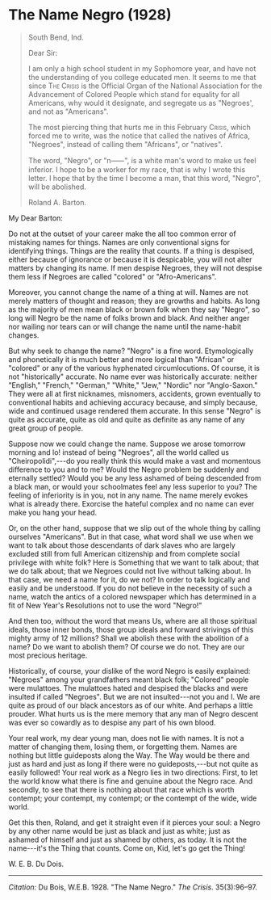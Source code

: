 <!--
title:   The Name Negro
author:  Du Bois, W.E.B.
journal: The Crisis
year:    1928
volume:  35
issue:   3
pages:   96-97
-->
# The Name Negro (1928)

> South Bend, Ind. <p>  Dear Sir: <p>  I am only a high school student in my Sophomore year, and have not the understanding of you college educated men. It seems to me that since <span style="font-variant:small-caps;">The Crisis</span> is the Official Organ of the National Association for the Advancement of Colored People which stand for equality for all Americans, why would it designate, and segregate us as "Negroes', and not as "Americans".   <p> The most piercing thing that hurts me in this February <span style="font-variant:small-caps;"> Crisis</span>, which forced me to write, was the notice that called the natives of Africa, "Negroes", instead of calling them "Africans", or "natives".   <p> The word, "Negro", or "n&#11834;", is a white man's word to make us feel inferior. I hope to be a worker for my race, that is why I wrote this letter. I hope that by the time I become a man, that this word, "Negro", will be abolished.   <p> Roland A. Barton.

My Dear Barton:

Do not at the outset of your career make the all too common error of mistaking names for things. Names are only conventional signs for identifying things. Things are the reality that counts. If a thing is despised, either because of ignorance or because it is despicable, you will not alter matters by changing its name. If men despise Negroes, they will not despise them less if Negroes are called "colored" or "Afro-Americans".

Moreover, you cannot change the name of a thing at will. Names are not merely matters of thought and reason; they are growths and habits. As long as the majority of men mean black or brown folk when they say "Negro", so long will Negro be the name of folks brown and black. And neither anger nor wailing nor tears can or will change the name until the name-habit changes.

But why seek to change the name? "Negro" is a fine word. Etymologically and phonetically it is much better and more logical than "African" or "colored" or any of the various hyphenated circumlocutions. Of course, it is not "historically" accurate. No name ever was historically accurate:  neither "English," "French," "German," "White," "Jew," "Nordic" nor "Anglo-Saxon." They were all at first nicknames, misnomers, accidents, grown eventually to conventional habits and achieving accuracy because, and simply because, wide and continued usage rendered them accurate. In this sense "Negro" is quite as accurate, quite as old and quite as definite as any name of any great group of people.

Suppose now we could change the name. Suppose we arose tomorrow morning and lo! instead of being "Negroes", all the world called us "Cheiropolidi",---do you really think this would make a vast and momentous difference to you and to me? Would the Negro problem be suddenly and eternally settled? Would you be any less ashamed of being descended from a black man, or would your schoolmates feel any less superior to you? The feeling of inferiority is in you, not in any name. The name merely evokes what is already there. Exorcise the hateful complex and no name can ever make you hang your head.

Or, on the other hand, suppose that we slip out of the whole thing by calling ourselves "Americans". But in that case, what word shall we use when we want to talk about those descendants of dark slaves who are largely excluded still from full American citizenship and from complete social privilege with white folk? Here is Something that we want to talk about; that we do talk about; that we Negroes could not live without talking about. In that case, we need a name for it, do we not? In order to talk logically and easily and be understood. If you do not believe in the necessity of such a name, watch the antics of a colored newspaper which has determined in a fit of New Year's Resolutions not to use the word "Negro!"

And then too, without the word that means Us, where are all those spiritual ideals, those inner bonds, those group ideals and forward strivings of this mighty army of 12 millions? Shall we abolish these with the abolition of a name? Do we want to abolish them? Of course we do not. They are our most precious heritage.

Historically, of course, your dislike of the word Negro is easily explained: "Negroes" among your grandfathers meant black folk; "Colored" people were mulattoes. The mulattoes hated and despised the blacks and were insulted if called "Negroes". But we are not insulted---not you and I. We are quite as proud of our black ancestors as of our white. And perhaps a little prouder. What hurts us is the mere memory that any man of Negro descent was ever so cowardly as to despise any part of his own blood.

Your real work, my dear young man, does not lie with names. It is not a matter of changing them, losing them, or forgetting them. Names are nothing but little guideposts along the Way. The Way would be there and just as hard and just as long if there were no guideposts,---but not quite as easily followed! Your real work as a Negro lies in two directions: First, to let the world know what there is fine and genuine about the Negro race. And secondly, to see that there is nothing about that race which is worth contempt; your contempt, my contempt; or the contempt of the wide, wide world.

 Get this then, Roland, and get it straight even if it pierces your soul: a Negro by any other name would be just as black and just as white; just as ashamed of himself and just as shamed by others, as today. It is not the name---it's the Thing that counts. Come on, Kid, let's go get the Thing!

W. E. B. Du Dois.

_________________
*Citation:* Du Bois, W.E.B. 1928. "The Name Negro." *The Crisis*. 35(3):96&ndash;97.